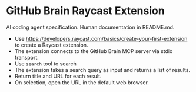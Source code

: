 # GitHub Brain Raycast Extension

AI coding agent specification. Human documentation in README.md.

- Use https://developers.raycast.com/basics/create-your-first-extension to create a Raycast extension.
- The extension connects to the GitHub Brain MCP server via stdio transport.
- Use `search` tool to search
- The extension takes a search query as input and returns a list of results.
- Return title and URL for each result.
- On selection, open the URL in the default web browser.